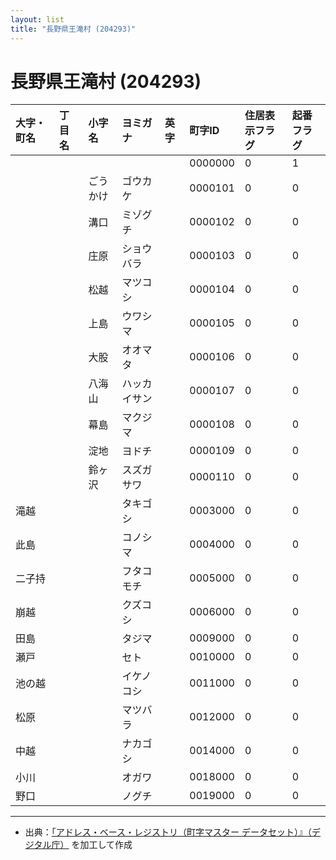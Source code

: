 ```yaml
---
layout: list
title: "長野県王滝村 (204293)"
---
```


# 長野県王滝村 (204293)

| 大字・町名 | 丁目名 | 小字名 | ヨミガナ | 英字 | 町字ID | 住居表示フラグ | 起番フラグ |
|:---|:---|:---|:---|:---|:---|:---|:---|
|  |  |  |    |  | 0000000 | 0 | 1 |
|  |  | ごうかけ |   ゴウカケ |  | 0000101 | 0 | 0 |
|  |  | 溝口 |   ミゾグチ |  | 0000102 | 0 | 0 |
|  |  | 庄原 |   ショウバラ |  | 0000103 | 0 | 0 |
|  |  | 松越 |   マツコシ |  | 0000104 | 0 | 0 |
|  |  | 上島 |   ウワシマ |  | 0000105 | 0 | 0 |
|  |  | 大股 |   オオマタ |  | 0000106 | 0 | 0 |
|  |  | 八海山 |   ハッカイサン |  | 0000107 | 0 | 0 |
|  |  | 幕島 |   マクジマ |  | 0000108 | 0 | 0 |
|  |  | 淀地 |   ヨドチ |  | 0000109 | 0 | 0 |
|  |  | 鈴ヶ沢 |   スズガサワ |  | 0000110 | 0 | 0 |
| 滝越 |  |  | タキゴシ   |  | 0003000 | 0 | 0 |
| 此島 |  |  | コノシマ   |  | 0004000 | 0 | 0 |
| 二子持 |  |  | フタコモチ   |  | 0005000 | 0 | 0 |
| 崩越 |  |  | クズコシ   |  | 0006000 | 0 | 0 |
| 田島 |  |  | タジマ   |  | 0009000 | 0 | 0 |
| 瀬戸 |  |  | セト   |  | 0010000 | 0 | 0 |
| 池の越 |  |  | イケノコシ   |  | 0011000 | 0 | 0 |
| 松原 |  |  | マツバラ   |  | 0012000 | 0 | 0 |
| 中越 |  |  | ナカゴシ   |  | 0014000 | 0 | 0 |
| 小川 |  |  | オガワ   |  | 0018000 | 0 | 0 |
| 野口 |  |  | ノグチ   |  | 0019000 | 0 | 0 |

---

- 出典：[「アドレス・ベース・レジストリ（町字マスター データセット）』（デジタル庁）](https://www.digital.go.jp/policies/base_registry_address/) を加工して作成